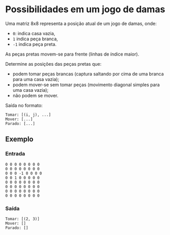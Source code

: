 # Possibilidades em um jogo de damas

Uma matriz 8x8 representa a posição atual de um jogo de damas, onde:

- `0`: indica casa vazia,
- `1` indica peça branca,
- `-1` indica peça preta.

As peças pretas movem-se para frente (linhas de índice maior).

Determine as posições das peças pretas que:

- podem tomar peças brancas (captura saltando por cima de uma branca para uma casa vazia);
- podem mover-se sem tomar peças (movimento diagonal simples para uma casa vazia);
- não podem se mover.

Saída no formato:
```
Tomar: [(i, j), ...]
Mover: [...]
Parado: [...]
```

## Exemplo

### Entrada

```
0 0 0 0 0 0 0 0
0 0 0 0 0 0 0 0
0 0 0 -1 0 0 0 0
0 0 1 0 0 0 0 0
0 0 0 0 0 0 0 0
0 0 0 0 0 0 0 0
0 0 0 0 0 0 0 0
0 0 0 0 0 0 0 0
```

### Saída

```
Tomar: [(2, 3)]
Mover: []
Parado: []
```